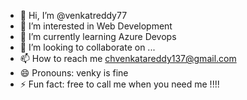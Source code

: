 - 👋 Hi, I’m @venkatreddy77
- 👀 I’m interested in Web Development
- 🌱 I’m currently learning Azure Devops
- 💞️ I’m looking to collaborate on ...
- 📫 How to reach me chvenkatareddy137@gmail.com
- 😄 Pronouns: venky is fine
- ⚡ Fun fact: free to call me when you need me !!!!

<!---
venkatreddy77/venkatreddy77 is a ✨ special ✨ repository because its `README.md` (this file) appears on your GitHub profile.
You can click the Preview link to take a look at your changes.
--->
